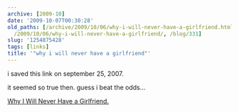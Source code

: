 ```yaml
---
archive: [2009-10]
date: '2009-10-07T00:30:28'
old_paths: [/archive/2009/10/06/why-i-will-never-have-a-girlfriend.html, /wp/2009/10/06/why-i-will-never-have-a-girlfriend/,
  /2009/10/06/why-i-will-never-have-a-girlfriend/, /blog/331]
slug: '1254875428'
tags: [links]
title: '"why i will never have a girlfriend"'
---
```


i saved this link on september 25, 2007.

it seemed so true then. guess i beat the odds...

[Why I Will Never Have a Girlfriend.][1]

[1]: http://en.nothingisreal.com/wiki/Why_I_Will_Never_Have_a_Girlfriend

